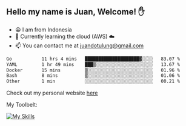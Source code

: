 ## Hello my name is Juan, Welcome! ✋

- 😀 I am from Indonesia
- 📖 Currently learning the cloud (AWS) ☁️
- 📫 You can contact me at juandotulung@gmail.com

<!--START_SECTION:waka-->

```txt
Go           11 hrs 4 mins   ████████████████████▓░░░░   83.07 %
YAML         1 hr 49 mins    ███▒░░░░░░░░░░░░░░░░░░░░░   13.67 %
Docker       15 mins         ▒░░░░░░░░░░░░░░░░░░░░░░░░   01.96 %
Bash         8 mins          ▒░░░░░░░░░░░░░░░░░░░░░░░░   01.06 %
Other        1 min           ░░░░░░░░░░░░░░░░░░░░░░░░░   00.21 %
```

<!--END_SECTION:waka-->

Check out my personal website [here](https://juanchristian.com)

My Toolbelt:

[![My Skills](https://skillicons.dev/icons?i=go,js,ts,nodejs,express,react,nextjs,vue,tailwind,vite,html,css,python,php,aws,bash,linux,postgres,mysql,redis,kafka,docker,vercel,netlify,vscode,figma)](https://skillicons.dev)


